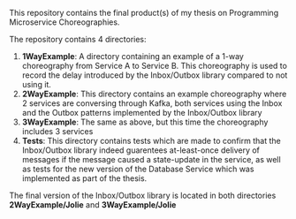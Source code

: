 This repository contains the final product(s) of my thesis on Programming Microservice Choreographies.

The repository contains 4 directories:
1. **1WayExample**: A directory containing an example of a 1-way choreography from Service A to Service B. This choreography is used to record the delay introduced by the Inbox/Outbox library compared to not using it.
2. **2WayExample**: This directory contains an example choreography where 2 services are conversing through Kafka, both services using the Inbox and the Outbox patterns implemented by the Inbox/Outbox library
3. **3WayExample**: The same as above, but this time the choreography includes 3 services
4. **Tests**: This directory contains tests which are made to confirm that the Inbox/Outbox library indeed guarentees at-least-once delivery of messages if the message caused a state-update in the service, as well as tests for the new version of the Database Service which was implemented as part of the thesis.

The final version of the Inbox/Outbox library is located in both directories **2WayExample/Jolie** and **3WayExample/Jolie**
